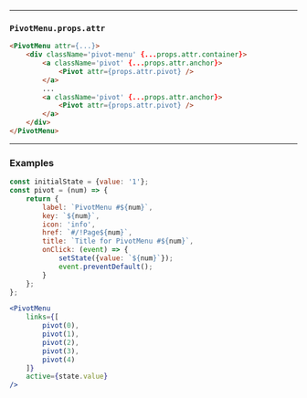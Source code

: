 ______________________________________________________________________________

### `PivotMenu.props.attr`

```html
<PivotMenu attr={...}>
    <div className='pivot-menu' {...props.attr.container}>
        <a className='pivot' {...props.attr.anchor}>
            <Pivot attr={props.attr.pivot} />
        </a>
        ...
        <a className='pivot' {...props.attr.anchor}>
            <Pivot attr={props.attr.pivot} />            
        </a>
    </div>
</PivotMenu>
```

______________________________________________________________________________

### Examples
```jsx
const initialState = {value: '1'};
const pivot = (num) => {
    return {
        label: `PivotMenu #${num}`,
        key: `${num}`,
        icon: 'info',
        href: `#/!Page${num}`,
        title: `Title for PivotMenu #${num}`,
        onClick: (event) => {
            setState({value: `${num}`});
            event.preventDefault();
        }
    };
};

<PivotMenu
    links={[
        pivot(0),
        pivot(1),
        pivot(2),
        pivot(3),
        pivot(4)
    ]}
    active={state.value}
/>
```